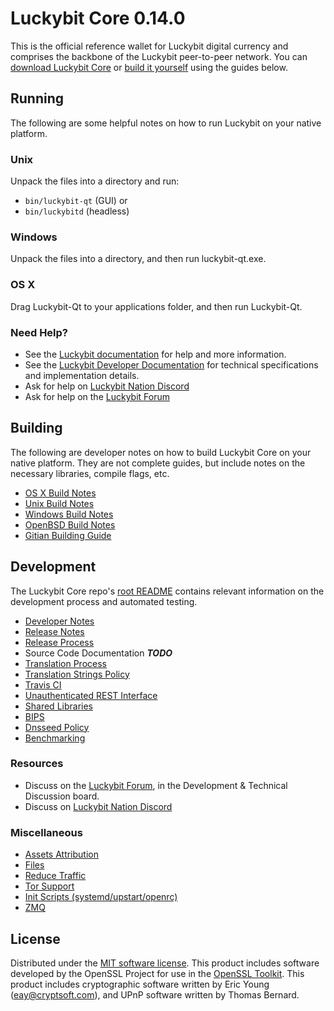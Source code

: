 Luckybit Core 0.14.0
=====================

This is the official reference wallet for Luckybit digital currency and comprises the backbone of the Luckybit peer-to-peer network. You can [download Luckybit Core](https://www.luckybit.org/downloads/) or [build it yourself](#building) using the guides below.

Running
---------------------
The following are some helpful notes on how to run Luckybit on your native platform.

### Unix

Unpack the files into a directory and run:

- `bin/luckybit-qt` (GUI) or
- `bin/luckybitd` (headless)

### Windows

Unpack the files into a directory, and then run luckybit-qt.exe.

### OS X

Drag Luckybit-Qt to your applications folder, and then run Luckybit-Qt.

### Need Help?

* See the [Luckybit documentation](https://docs.luckybit.org)
for help and more information.
* See the [Luckybit Developer Documentation](https://luckybit-docs.github.io/) 
for technical specifications and implementation details.
* Ask for help on [Luckybit Nation Discord](http://luckybitchat.org)
* Ask for help on the [Luckybit Forum](https://luckybit.org/forum)

Building
---------------------
The following are developer notes on how to build Luckybit Core on your native platform. They are not complete guides, but include notes on the necessary libraries, compile flags, etc.

- [OS X Build Notes](build-osx.md)
- [Unix Build Notes](build-unix.md)
- [Windows Build Notes](build-windows.md)
- [OpenBSD Build Notes](build-openbsd.md)
- [Gitian Building Guide](gitian-building.md)

Development
---------------------
The Luckybit Core repo's [root README](/README.md) contains relevant information on the development process and automated testing.

- [Developer Notes](developer-notes.md)
- [Release Notes](release-notes.md)
- [Release Process](release-process.md)
- Source Code Documentation ***TODO***
- [Translation Process](translation_process.md)
- [Translation Strings Policy](translation_strings_policy.md)
- [Travis CI](travis-ci.md)
- [Unauthenticated REST Interface](REST-interface.md)
- [Shared Libraries](shared-libraries.md)
- [BIPS](bips.md)
- [Dnsseed Policy](dnsseed-policy.md)
- [Benchmarking](benchmarking.md)

### Resources
* Discuss on the [Luckybit Forum](https://luckybit.org/forum), in the Development & Technical Discussion board.
* Discuss on [Luckybit Nation Discord](http://luckybitchat.org)

### Miscellaneous
- [Assets Attribution](assets-attribution.md)
- [Files](files.md)
- [Reduce Traffic](reduce-traffic.md)
- [Tor Support](tor.md)
- [Init Scripts (systemd/upstart/openrc)](init.md)
- [ZMQ](zmq.md)

License
---------------------
Distributed under the [MIT software license](/COPYING).
This product includes software developed by the OpenSSL Project for use in the [OpenSSL Toolkit](https://www.openssl.org/). This product includes
cryptographic software written by Eric Young ([eay@cryptsoft.com](mailto:eay@cryptsoft.com)), and UPnP software written by Thomas Bernard.

